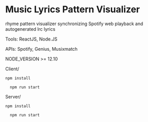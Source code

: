 # Music Lyrics Pattern Visualizer 

rhyme pattern visualizer synchronizing Spotify web playback and autogenerated lrc lyrics

Tools:
ReactJS, Node.JS

APIs:
Spotify, Genius, Musixmatch 

NODE_VERSION >= 12.10

Client/

    npm install

      npm run start

Server/

    npm install

      npm run start

